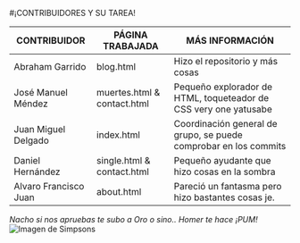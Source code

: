 #¡CONTRIBUIDORES Y SU TAREA!

| CONTRIBUIDOR | PÁGINA TRABAJADA | MÁS INFORMACIÓN |
|--------------|------------------|-----------------|
| Abraham Garrido | blog.html     | Hizo el repositorio y más cosas |
|  José Manuel Méndez  | muertes.html & contact.html    |  Pequeño explorador de HTML, toqueteador de CSS very one yatusabe   |
| Juan Miguel Delgado | index.html   | Coordinación general de grupo, se puede comprobar en los commits |
| Daniel Hernández | single.html & contact.html | Pequeño ayudante que hizo cosas en la sombra |
| Alvaro Francisco Juan   | about.html     | Pareció un fantasma pero hizo bastantes cosas je.   |

*Nacho si nos apruebas te subo a Oro o sino.. Homer te hace ¡PUM!*
![Imagen de Simpsons](http://artescritorio.com/wp-content/uploads/2012/09/wallpaper-1968271.jpg 'Imagen de Simpsons')
